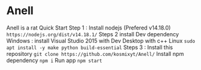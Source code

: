 # Anell
 Anell is a rat
Quick Start
Step 1 :
Install nodejs (Prefered v14.18.0)
`https://nodejs.org/dist/v14.18.1/`
Steps 2 install Dev dependency
Windows : install Visual Studio 2015 with Dev Desktop with c++
Linux `sudo apt install -y make python build-essential`
Steps 3 : 
Install this repository
`git clone https://github.com/kosmixyt/Anell/`
Install npm dependency 
`npm i`
Run app 
`npm start`
